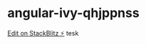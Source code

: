 # angular-ivy-qhjppnss

[Edit on StackBlitz ⚡️](https://stackblitz.com/edit/angular-ivy-qhjppn)
tesk